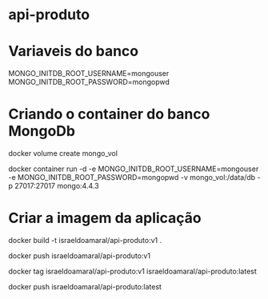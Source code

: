 # api-produto

# Variaveis do banco

MONGO_INITDB_ROOT_USERNAME=mongouser
MONGO_INITDB_ROOT_PASSWORD=mongopwd

# Criando o container do banco MongoDb

docker volume create mongo_vol

docker container run -d -e MONGO_INITDB_ROOT_USERNAME=mongouser -e MONGO_INITDB_ROOT_PASSWORD=mongopwd -v mongo_vol:/data/db -p 27017:27017 mongo:4.4.3

# Criar a imagem da aplicação

docker build -t israeldoamaral/api-produto:v1 .

docker push israeldoamaral/api-produto:v1

docker tag israeldoamaral/api-produto:v1 israeldoamaral/api-produto:latest

docker push israeldoamaral/api-produto:latest
